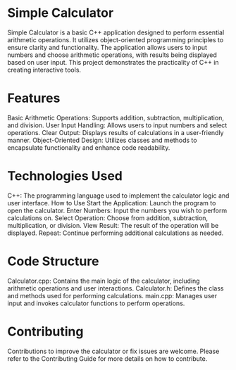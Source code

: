 # Simple Calculator
Simple Calculator is a basic C++ application designed to perform essential arithmetic operations. It utilizes object-oriented programming principles to ensure clarity and functionality. The application allows users to input numbers and choose arithmetic operations, with results being displayed based on user input. This project demonstrates the practicality of C++ in creating interactive tools.

# Features
Basic Arithmetic Operations: Supports addition, subtraction, multiplication, and division.
User Input Handling: Allows users to input numbers and select operations.
Clear Output: Displays results of calculations in a user-friendly manner.
Object-Oriented Design: Utilizes classes and methods to encapsulate functionality and enhance code readability.

# Technologies Used
C++: The programming language used to implement the calculator logic and user interface.
How to Use
Start the Application: Launch the program to open the calculator.
Enter Numbers: Input the numbers you wish to perform calculations on.
Select Operation: Choose from addition, subtraction, multiplication, or division.
View Result: The result of the operation will be displayed.
Repeat: Continue performing additional calculations as needed.

# Code Structure
Calculator.cpp: Contains the main logic of the calculator, including arithmetic operations and user interactions.
Calculator.h: Defines the class and methods used for performing calculations.
main.cpp: Manages user input and invokes calculator functions to perform operations.

# Contributing
Contributions to improve the calculator or fix issues are welcome. Please refer to the Contributing Guide for more details on how to contribute.
